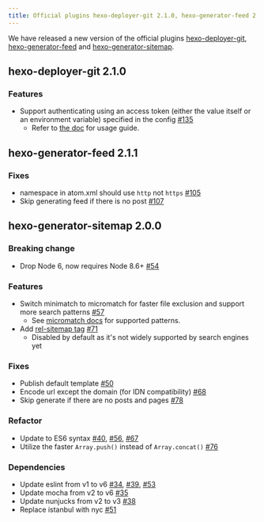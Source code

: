 ```yaml
---
title: Official plugins hexo-deployer-git 2.1.0, hexo-generator-feed 2.1.1 & hexo-generator-sitemap 2.0.0 released
---
```


We have released a new version of the official plugins [hexo-deployer-git], [hexo-generator-feed] and [hexo-generator-sitemap].

[hexo-deployer-git]: https://github.com/hexojs/hexo-deployer-git
[hexo-generator-feed]: https://github.com/hexojs/hexo-generator-feed
[hexo-generator-sitemap]: https://github.com/hexojs/hexo-generator-sitemap

## hexo-deployer-git 2.1.0

### Features
- Support authenticating using an access token (either the value itself or an environment variable) specified in the config [#135]
  * Refer to [the doc](https://github.com/hexojs/hexo-deployer-git/blob/master/README.md) for usage guide.

[#135]: https://github.com/hexojs/hexo-deployer-git/pull/135

## hexo-generator-feed 2.1.1

### Fixes
- namespace in atom.xml should use `http` not `https` [#105]
- Skip generating feed if there is no post [#107]

[#105]: https://github.com/hexojs/hexo-generator-feed/pull/105
[#107]: https://github.com/hexojs/hexo-generator-feed/pull/107

## hexo-generator-sitemap 2.0.0

### Breaking change
- Drop Node 6, now requires Node 8.6+ [#54]

### Features
- Switch minimatch to micromatch for faster file exclusion and support more search patterns [#57]
  * See [micromatch docs](https://github.com/micromatch/micromatch#extended-globbing) for supported patterns.
- Add [rel-sitemap tag](http://microformats.org/wiki/rel-sitemap) [#71]
  * Disabled by default as it's not widely supported by search engines yet

### Fixes
- Publish default template [#50]
- Encode url except the domain (for IDN compatibility) [#68]
- Skip generate if there are no posts and pages [#78]

### Refactor
- Update to ES6 syntax [#40], [#56], [#67]
- Utilize the faster `Array.push()` instead of `Array.concat()` [#76]

### Dependencies
- Update eslint from v1 to v6 [#34], [#39], [#53]
- Update mocha from v2 to v6 [#35]
- Update nunjucks from v2 to v3 [#38]
- Replace istanbul with nyc [#51]

[#54]: https://github.com/hexojs/hexo-generator-sitemap/pull/54
[#57]: https://github.com/hexojs/hexo-generator-sitemap/pull/57
[#71]: https://github.com/hexojs/hexo-generator-sitemap/pull/71
[#50]: https://github.com/hexojs/hexo-generator-sitemap/pull/50
[#68]: https://github.com/hexojs/hexo-generator-sitemap/pull/68
[#78]: https://github.com/hexojs/hexo-generator-sitemap/pull/78
[#40]: https://github.com/hexojs/hexo-generator-sitemap/pull/40
[#56]: https://github.com/hexojs/hexo-generator-sitemap/pull/56
[#67]: https://github.com/hexojs/hexo-generator-sitemap/pull/67
[#76]: https://github.com/hexojs/hexo-generator-sitemap/pull/76
[#34]: https://github.com/hexojs/hexo-generator-sitemap/pull/34
[#39]: https://github.com/hexojs/hexo-generator-sitemap/pull/39
[#53]: https://github.com/hexojs/hexo-generator-sitemap/pull/53
[#35]: https://github.com/hexojs/hexo-generator-sitemap/pull/35
[#38]: https://github.com/hexojs/hexo-generator-sitemap/pull/38
[#51]: https://github.com/hexojs/hexo-generator-sitemap/pull/51
